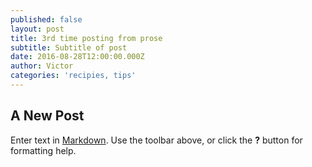 ```yaml
---
published: false
layout: post
title: 3rd time posting from prose
subtitle: Subtitle of post
date: 2016-08-28T12:00:00.000Z
author: Victor
categories: 'recipies, tips'
---
```

## A New Post

Enter text in [Markdown](http://daringfireball.net/projects/markdown/). Use the toolbar above, or click the **?** button for formatting help.
